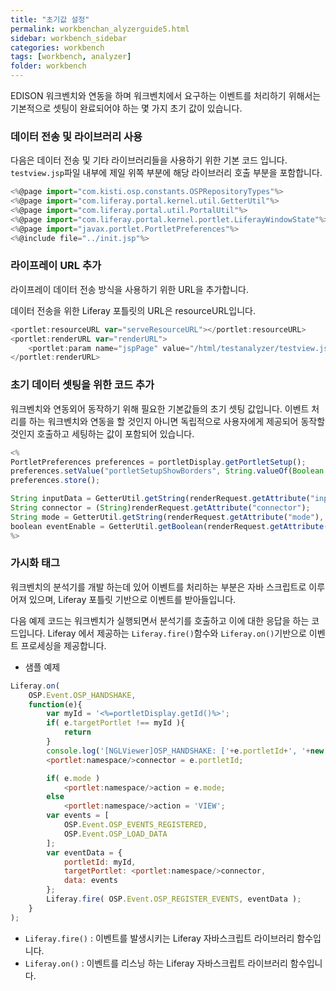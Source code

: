 ```yaml
---
title: "초기값 설정"
permalink: workbenchan_alyzerguide5.html
sidebar: workbench_sidebar
categories: workbench
tags: [workbench, analyzer]
folder: workbench
---
```



EDISON 워크벤치와 연동을 하며 워크벤치에서 요구하는 이벤트를 처리하기 위해서는 기본적으로 셋팅이 완료되어야 하는 몇 가지 초기 값이 있습니다.


### 데이터 전송 및 라이브러리 사용
다음은 데이터 전송 및 기타 라이브러리들을 사용하기 위한 기본 코드 입니다.
`testview.jsp`파일 내부에 제일 위쪽 부분에 해당 라이브러리 호출 부분을 포함합니다.
```javascript
<%@page import="com.kisti.osp.constants.OSPRepositoryTypes"%>
<%@page import="com.liferay.portal.kernel.util.GetterUtil"%>
<%@page import="com.liferay.portal.util.PortalUtil"%>
<%@page import="com.liferay.portal.kernel.portlet.LiferayWindowState"%>
<%@page import="javax.portlet.PortletPreferences"%>
<%@include file="../init.jsp"%>
```


### 라이프레이 URL 추가
라이프레이 데이터 전송 방식을 사용하기 위한 URL을 추가합니다.

데이터 전송을 위한 Liferay 포틀릿의 URL은 resourceURL입니다.
```javascript
<portlet:resourceURL var="serveResourceURL"></portlet:resourceURL>
<portlet:renderURL var="renderURL">
    <portlet:param name="jspPage" value="/html/testanalyzer/testview.jsp"/>
</portlet:renderURL>
```

### 초기 데이터 셋팅을 위한 코드 추가
워크벤치와 연동외어 동작하기 위해 필요한 기본값들의 초기 셋팅 값입니다.
이벤트 처리를 하는 워크벤치와 연동을 할 것인지 아니면 독립적으로 사용자에게 제공되어 동작할 것인지 호출하고 세팅하는 값이 포함되어 있습니다.
```javascript
<%
PortletPreferences preferences = portletDisplay.getPortletSetup();
preferences.setValue("portletSetupShowBorders", String.valueOf(Boolean.FALSE));
preferences.store();

String inputData = GetterUtil.getString(renderRequest.getAttribute("inputData"), "{}");
String connector = (String)renderRequest.getAttribute("connector");
String mode = GetterUtil.getString(renderRequest.getAttribute("mode"), "VIEW");
boolean eventEnable = GetterUtil.getBoolean(renderRequest.getAttribute("eventEnable"), true);
%>
```


### 가시화 태그
워크벤치의 분석기를 개발 하는데 있어 이벤트를 처리하는 부분은 자바 스크립트로 이루어져 있으며, Liferay 포틀릿 기반으로 이벤트를 받아들입니다.

다음 예제 코드는 워크벤치가 실행되면서 분석기를 호출하고 이에 대한 응답을 하는 코드입니다.
Liferay 에서 제공하는 `Liferay.fire()`함수와 `Liferay.on()`기반으로 이벤트 프로세싱을 제공합니다.

- 샘플 예제
```javascript
Liferay.on(
  	OSP.Event.OSP_HANDSHAKE,
  	function(e){
  		var myId = '<%=portletDisplay.getId()%>';
  		if( e.targetPortlet !== myId ){
  			return
  		}
  		console.log('[NGLViewer]OSP_HANDSHAKE: ['+e.portletId+', '+new Date()+']');
  		<portlet:namespace/>connector = e.portletId;

  		if( e.mode )
  			<portlet:namespace/>action = e.mode;
  		else
  			<portlet:namespace/>action = 'VIEW';
  		var events = [
  			OSP.Event.OSP_EVENTS_REGISTERED,
  			OSP.Event.OSP_LOAD_DATA
  		];
  		var eventData = {
  			portletId: myId,
  			targetPortlet: <portlet:namespace/>connector,
  			data: events
		};
		Liferay.fire( OSP.Event.OSP_REGISTER_EVENTS, eventData );
	}
);
```

- `Liferay.fire()` : 이벤트를 발생시키는 Liferay 자바스크립트 라이브러리 함수입니다.
- `Liferay.on()` : 이벤트를 리스닝 하는 Liferay 자바스크립트 라이브러리 함수입니다.
